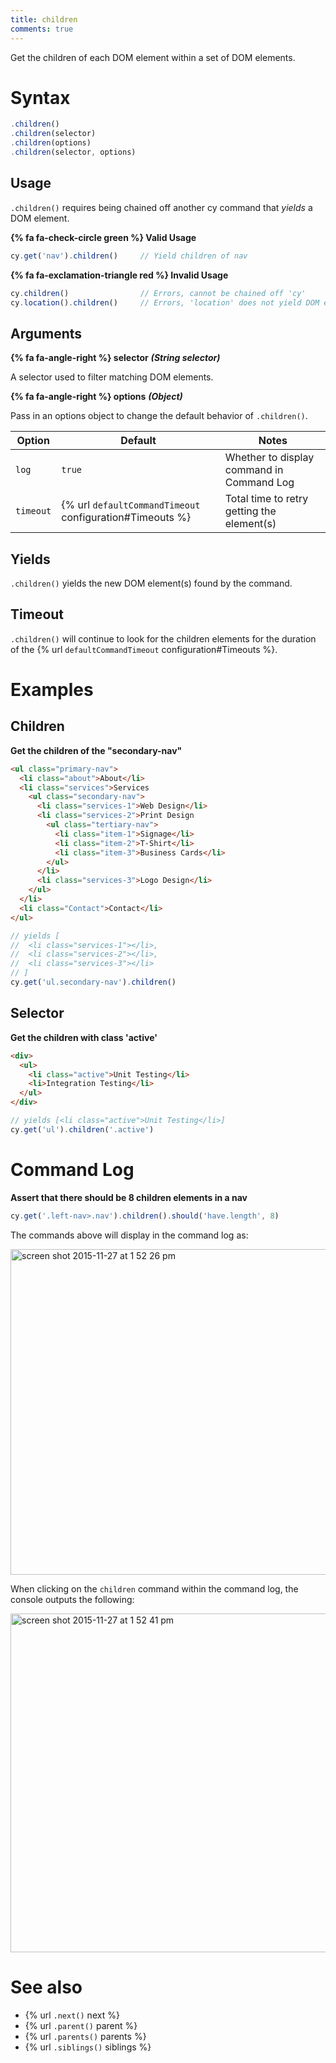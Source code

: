 ```yaml
---
title: children
comments: true
---
```


Get the children of each DOM element within a set of DOM elements.

# Syntax

```javascript
.children()
.children(selector)
.children(options)
.children(selector, options)
```

## Usage

`.children()` requires being chained off another cy command that *yields* a DOM element.

**{% fa fa-check-circle green %} Valid Usage**

```javascript
cy.get('nav').children()     // Yield children of nav
```

**{% fa fa-exclamation-triangle red %} Invalid Usage**

```javascript
cy.children()                // Errors, cannot be chained off 'cy'
cy.location().children()     // Errors, 'location' does not yield DOM element
```

## Arguments

**{% fa fa-angle-right %} selector**  ***(String selector)***

A selector used to filter matching DOM elements.

**{% fa fa-angle-right %} options**  ***(Object)***

Pass in an options object to change the default behavior of `.children()`.

Option | Default | Notes
--- | --- | ---
`log` | `true` | Whether to display command in Command Log
`timeout` | {% url `defaultCommandTimeout` configuration#Timeouts %} | Total time to retry getting the element(s)

## Yields

`.children()` yields the new DOM element(s) found by the command.

## Timeout

`.children()` will continue to look for the children elements for the duration of the {% url `defaultCommandTimeout` configuration#Timeouts %}.

# Examples

## Children

**Get the children of the "secondary-nav"**

```html
<ul class="primary-nav">
  <li class="about">About</li>
  <li class="services">Services
    <ul class="secondary-nav">
      <li class="services-1">Web Design</li>
      <li class="services-2">Print Design
        <ul class="tertiary-nav">
          <li class="item-1">Signage</li>
          <li class="item-2">T-Shirt</li>
          <li class="item-3">Business Cards</li>
        </ul>
      </li>
      <li class="services-3">Logo Design</li>
    </ul>
  </li>
  <li class="Contact">Contact</li>
</ul>
```

```javascript
// yields [
//  <li class="services-1"></li>,
//  <li class="services-2"></li>,
//  <li class="services-3"></li>
// ]
cy.get('ul.secondary-nav').children()
```

## Selector

**Get the children with class 'active'**

```html
<div>
  <ul>
    <li class="active">Unit Testing</li>
    <li>Integration Testing</li>
  </ul>
</div>
```

```javascript
// yields [<li class="active">Unit Testing</li>]
cy.get('ul').children('.active')
```

# Command Log

**Assert that there should be 8 children elements in a nav**

```javascript
cy.get('.left-nav>.nav').children().should('have.length', 8)
```

The commands above will display in the command log as:

<img width="521" alt="screen shot 2015-11-27 at 1 52 26 pm" src="https://cloud.githubusercontent.com/assets/1271364/11447069/2b0f8a7e-950e-11e5-96b5-9d82d9fdddec.png">

When clicking on the `children` command within the command log, the console outputs the following:

<img width="542" alt="screen shot 2015-11-27 at 1 52 41 pm" src="https://cloud.githubusercontent.com/assets/1271364/11447071/2e9252bc-950e-11e5-9a32-e5860da89160.png">

# See also

- {% url `.next()` next %}
- {% url `.parent()` parent %}
- {% url `.parents()` parents %}
- {% url `.siblings()` siblings %}
